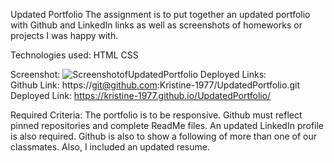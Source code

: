 Updated Portfolio
The assignment is to put together an updated portfolio with Github and LinkedIn links as well as screenshots of
homeworks or projects I was happy with.

Technologies used:
HTML
CSS

Screenshot:
![ScreenshotofUpdatedPortfolio](Assets/kristine-1977.github.io_UpdatedPortfolio_.png)
Deployed Links:  
Github Link: https://git@github.com:Kristine-1977/UpdatedPortfolio.git
Deployed Link: https://kristine-1977.github.io/UpdatedPortfolio/

Required Criteria:
The portfolio is to be responsive. Github must reflect pinned repositories and complete ReadMe files. An updated LinkedIn profile is also required. Github is also to show
a following of more than one of our classmates. Also, I included an updated resume.
